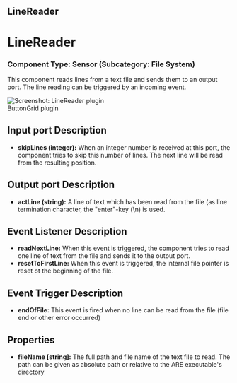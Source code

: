 ##

## LineReader

# LineReader

### Component Type: Sensor (Subcategory: File System)

This component reads lines from a text file and sends them to an output port. The line reading can be triggered by an incoming event.

![Screenshot:
        LineReader plugin](./img/LineReader.jpg "Screenshot: LineReader plugin")  
ButtonGrid plugin

## Input port Description

- **skipLines (integer):** When an integer number is received at this port, the component tries to skip this number of lines. The next line will be read from the resulting position.

## Output port Description

- **actLine (string):** A line of text which has been read from the file (as line termination character, the "enter"-key (\\n) is used.

## Event Listener Description

- **readNextLine:** When this event is triggered, the component tries to read one line of text from the file and sends it to the output port.
- **resetToFirstLine:** When this event is triggered, the internal file pointer is reset ot the beginning of the file.

## Event Trigger Description

- **endOfFile:** This event is fired when no line can be read from the file (file end or other error occurred)

## Properties

- **fileName \[string\]:** The full path and file name of the text file to read. The path can be given as absolute path or relative to the ARE executable's directory

